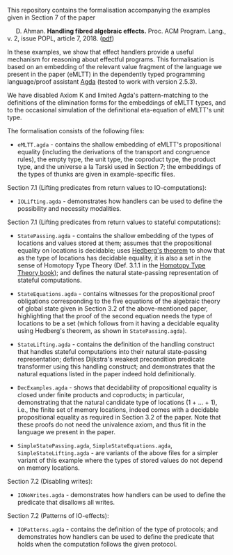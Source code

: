 This repository contains the formalisation accompanying the examples given in Section 7 of the paper

 &nbsp;&nbsp;&nbsp;&nbsp; D. Ahman. **Handling fibred algebraic effects.** Proc. ACM Program. Lang., v. 2, issue POPL, article 7, 2018. ([pdf](https://danelahman.github.io/papers/popl18.pdf))

In these examples, we show that effect handlers provide a useful mechanism for reasoning about effectful programs.
This formalisation is based on an embedding of the relevant value fragment of the language we present in the
paper (eMLTT) in the dependently typed programming language/proof
assistant [Agda](http://wiki.portal.chalmers.se/agda/pmwiki.php) (tested to work with version 2.5.3).

We have disabled Axiom K and limited Agda's pattern-matching to the definitions of the elimination forms for the embeddings
of eMLTT types, and to the occasional simulation of the definitional eta-equation of eMLTT's unit type.

The formalisation consists of the following files:

- `eMLTT.agda` - contains the shallow embedding of eMLTT's propositional equality (including the derivations of the transport and
congruence rules), the empty type, the unit type, the coproduct type, the product type, and the universe a la Tarski used in Section 7; the
embeddings of the types of thunks are given in example-specific files.

Section 7.1 (Lifting predicates from return values to IO-computations):

- `IOLifting.agda` - demonstrates how handlers can be used to define the possibility and necessity modalities.

Section 7.1 (Lifting predicates from return values to stateful computations):

- `StatePassing.agda` - contains the shallow embedding of the types of locations and values stored at them; assumes that the
propositional equality on locations is decidable; uses [Hedberg's theorem](http://dblp.org/rec/journals/jfp/Hedberg98) to show that as the type of locations has decidable equality, it is also a
set in the sense of Homotopy Type Theory (Def. 3.1.1 in the [Homotopy Type Theory book](https://homotopytypetheory.org/book/)); and defines the natural state-passing representation of stateful computations.

- `StateEquations.agda` - contains witnesses for the propositional proof obligations corresponding to the five equations of the algebraic
theory of global state given in Section 3.2 of the above-mentioned paper, highlighting that the proof of the second
equation needs the type of locations to be a set (which follows from it having a decidable equality using Hedberg's theorem, as shown in `StatePassing.agda`).

- `StateLifting.agda` - contains the definition of the handling construct that handles stateful computations into their natural state-passing
representation; defines Dijkstra's weakest precondition predicate transformer using this handling construct; and demonstrates that
the natural equations listed in the paper indeed hold definitionally.

- `DecExamples.agda` - shows that decidability of propositional equality is closed under finite products and coproducts;
in particular, demonstrating that the natural candidate type of locations \(1 + ... + 1\), i.e., the finite set of memory
locations, indeed comes with a decidable propositional equality as required in Section 3.2 of the paper.
Note that these proofs do not need the
univalence axiom, and thus fit in the language we present in the paper.

- `SimpleStatePassing.agda`, `SimpleStateEquations.agda`, `SimpleStateLifting.agda` - are variants of the above files
for a simpler variant of
this example where the types of stored values do not depend on memory locations.

Section 7.2 (Disabling writes):

- `IONoWrites.agda` - demonstrates how handlers can be used to define the predicate that disallows all writes. 

Section 7.2 (Patterns of IO-effects):

- `IOPatterns.agda` - contains the definition of the type of protocols; and demonstrates how handlers can be used to define the predicate
that holds when the computation follows the given protocol.

